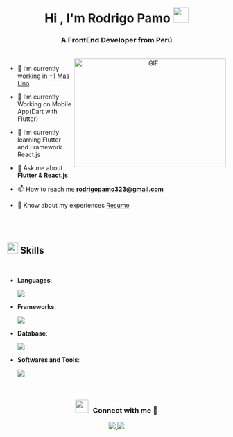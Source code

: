 <h1 align="center"><b>Hi , I'm Rodrigo Pamo </b><img src="https://media.giphy.com/media/hvRJCLFzcasrR4ia7z/giphy.gif" width="35"></h1>
<h3 align="center">A FrontEnd Developer from Perú</h3>
<br/>
<a target="_blank" align="center">
  <img align="right" top="500" height="250" width="350" alt="GIF" src="https://media0.giphy.com/media/v1.Y2lkPTc5MGI3NjExMjE4d25iMTcxMWxjMXhuY3J1Ym9yNHI0OHFjY3h3Y2Rva2lrMW1jayZlcD12MV9pbnRlcm5hbF9naWZfYnlfaWQmY3Q9Zw/78XCFBGOlS6keY1Bil/giphy.webp">
</a>

- 🔭 I’m currently working in <a href="https://www.masuno.pe/" target="blank">+1 Mas Uno</a>

- 🤝 I’m currently Working on Mobile App(Dart with Flutter)

- 🌱 I’m currently learning Flutter and Framework React.js

- 💬 Ask me about **Flutter & React.js**

- 📫 How to reach me **rodrigopamo323@gmail.com**

- 📄 Know about my experiences <a href="https://drive.google.com/file/d/1JWm9wz8kvvAujrB9nZT-roeAv01Ncbin/view?usp=drive_link" target="blank">Resume</a>

<br/>
<br/>

## <img src="https://media2.giphy.com/media/QssGEmpkyEOhBCb7e1/giphy.gif?cid=ecf05e47a0n3gi1bfqntqmob8g9aid1oyj2wr3ds3mg700bl&rid=giphy.gif" width ="25"><b> Skills</b>
<br>



- **Languages**:
    
    <p>
      <a >
        <img src="https://skillicons.dev/icons?i=dart,js,cs,kotlin,java,py,php&perline=14" />
      </a>
    </p>

  
    
- **Frameworks**:

    <p>
      <a >
        <img src="https://skillicons.dev/icons?i=flutter,react,angular,laravel,bootstrap&perline=14" />
      </a>
    </p>

- **Database**:

    <p>
      <a>
        <img src="https://skillicons.dev/icons?i=mysql,postgres&perline=14" />
      </a>
    </p>
    
- **Softwares and Tools**:

    <p>
     <a>
        <img src="https://skillicons.dev/icons?i=git,github,bitbucket,vscode,postman,androidstudio,visualstudio&perline=14" />
     </a>
    </p>
    
<br/>

<h3 align="center" > <img src="https://media.giphy.com/media/iY8CRBdQXODJSCERIr/giphy.gif" width="30" height="30" style="margin-right: 10px;">Connect with me 🤝 </h3>

 <div align="center" class="icons-social">
    <a target="_blank" href="https://www.linkedin.com/in/rodrigopamodelgado/">
        <img src="https://skillicons.dev/icons?i=linkedin&perline=1" />
    </a>
    <a target="_blank" href="https://github.com/R-Pamo323">
        <img src="https://skillicons.dev/icons?i=github&perline=1" />
    </a>
</div>
		



